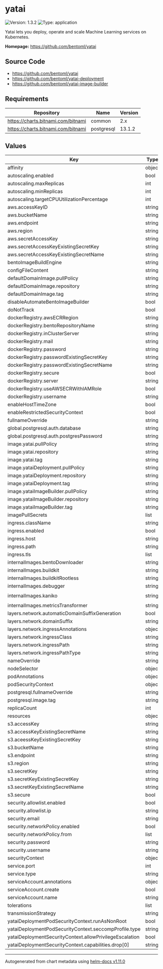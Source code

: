 # yatai

![Version: 1.3.2](https://img.shields.io/badge/Version-1.3.2-informational?style=flat-square) ![Type: application](https://img.shields.io/badge/Type-application-informational?style=flat-square)

Yatai lets you deploy, operate and scale Machine Learning services on Kubernetes.

**Homepage:** <https://github.com/bentoml/yatai>

## Source Code

* <https://github.com/bentoml/yatai>
* <https://github.com/bentoml/yatai-deployment>
* <https://github.com/bentoml/yatai-image-builder>

## Requirements

| Repository | Name | Version |
|------------|------|---------|
| https://charts.bitnami.com/bitnami | common | 2.x |
| https://charts.bitnami.com/bitnami | postgresql | 13.1.2 |

## Values

| Key | Type | Default | Description |
|-----|------|---------|-------------|
| affinity | object | `{}` |  |
| autoscaling.enabled | bool | `false` |  |
| autoscaling.maxReplicas | int | `100` |  |
| autoscaling.minReplicas | int | `1` |  |
| autoscaling.targetCPUUtilizationPercentage | int | `80` |  |
| aws.accessKeyID | string | `""` |  |
| aws.bucketName | string | `""` |  |
| aws.endpoint | string | `""` |  |
| aws.region | string | `""` |  |
| aws.secretAccessKey | string | `""` |  |
| aws.secretAccessKeyExistingSecretKey | string | `""` |  |
| aws.secretAccessKeyExistingSecretName | string | `""` |  |
| bentoImageBuildEngine | string | `"kaniko"` |  |
| configFileContent | string | `nil` |  |
| defaultDomainImage.pullPolicy | string | `"IfNotPresent"` |  |
| defaultDomainImage.repository | string | `"quay.io/bentoml/yatai-default-domain"` |  |
| defaultDomainImage.tag | string | `"0.0.2"` |  |
| disableAutomateBentoImageBuilder | bool | `false` |  |
| doNotTrack | bool | `true` |  |
| dockerRegistry.awsECRRegion | string | `"ap-northeast-3"` |  |
| dockerRegistry.bentoRepositoryName | string | `""` |  |
| dockerRegistry.inClusterServer | string | `""` |  |
| dockerRegistry.mail | string | `""` |  |
| dockerRegistry.password | string | `"d"` |  |
| dockerRegistry.passwordExistingSecretKey | string | `""` |  |
| dockerRegistry.passwordExistingSecretName | string | `""` |  |
| dockerRegistry.secure | bool | `true` |  |
| dockerRegistry.server | string | `"https://index.docker.io/v1/"` |  |
| dockerRegistry.useAWSECRWithIAMRole | bool | `false` |  |
| dockerRegistry.username | string | `""` |  |
| enableHostTimeZone | bool | `false` |  |
| enableRestrictedSecurityContext | bool | `false` |  |
| fullnameOverride | string | `""` |  |
| global.postgresql.auth.database | string | `"yatai"` |  |
| global.postgresql.auth.postgresPassword | string | `"changeme"` |  |
| image.yatai.pullPolicy | string | `"IfNotPresent"` |  |
| image.yatai.repository | string | `"aminehub/yatai"` |  |
| image.yatai.tag | string | `"1.1.3.v2"` |  |
| image.yataiDeployment.pullPolicy | string | `"IfNotPresent"` |  |
| image.yataiDeployment.repository | string | `"quay.io/bentoml/yatai-deployment"` |  |
| image.yataiDeployment.tag | string | `"1.1.3"` |  |
| image.yataiImageBuilder.pullPolicy | string | `"IfNotPresent"` |  |
| image.yataiImageBuilder.repository | string | `"aminehub/yatai-image-builder"` |  |
| image.yataiImageBuilder.tag | string | `"1.1.3.1"` |  |
| imagePullSecrets | list | `[]` |  |
| ingress.className | string | `""` |  |
| ingress.enabled | bool | `true` |  |
| ingress.host | string | `"example.chart.io"` |  |
| ingress.path | string | `"/"` |  |
| ingress.tls | list | `[]` |  |
| internalImages.bentoDownloader | string | `"quay.io/bentoml/bento-downloader:0.0.1"` |  |
| internalImages.buildkit | string | `"quay.io/bentoml/buildkit:master"` |  |
| internalImages.buildkitRootless | string | `"quay.io/bentoml/buildkit:master-rootless"` |  |
| internalImages.debugger | string | `"quay.io/bentoml/bento-debugger:0.0.7"` |  |
| internalImages.kaniko | string | `"gcr.io/kaniko-project/executor@sha256:23ae6ccaba2b0f599966dbc5ecf38aa4404f4cd799add224167eaf285696551a"` |  |
| internalImages.metricsTransformer | string | `"quay.io/bentoml/yatai-bento-metrics-transformer:0.0.3"` |  |
| layers.network.automaticDomainSuffixGeneration | bool | `false` |  |
| layers.network.domainSuffix | string | `""` |  |
| layers.network.ingressAnnotations | object | `{}` |  |
| layers.network.ingressClass | string | `"nginx"` |  |
| layers.network.ingressPath | string | `"/"` |  |
| layers.network.ingressPathType | string | `"ImplementationSpecific"` |  |
| nameOverride | string | `""` |  |
| nodeSelector | object | `{}` |  |
| podAnnotations | object | `{}` |  |
| podSecurityContext | object | `{}` |  |
| postgresql.fullnameOverride | string | `"yatai-postgresql"` |  |
| postgresql.image.tag | string | `"12"` |  |
| replicaCount | int | `1` |  |
| resources | object | `{}` |  |
| s3.accessKey | string | `""` |  |
| s3.accessKeyExistingSecretName | string | `""` |  |
| s3.aceessKeyExistingSecretKey | string | `"access_key"` |  |
| s3.bucketName | string | `""` |  |
| s3.endpoint | string | `""` |  |
| s3.region | string | `""` |  |
| s3.secretKey | string | `""` |  |
| s3.secretKeyExistingSecretKey | string | `"secret_key"` |  |
| s3.secretKeyExistingSecretName | string | `""` |  |
| s3.secure | bool | `true` |  |
| security.allowlist.enabled | bool | `true` |  |
| security.allowlist.ip | string | `"0.0.0.0/0"` |  |
| security.email | string | `""` |  |
| security.networkPolicy.enabled | bool | `true` |  |
| security.networkPolicy.from | list | `[]` |  |
| security.password | string | `""` |  |
| security.username | string | `""` |  |
| securityContext | object | `{}` |  |
| service.port | int | `80` |  |
| service.type | string | `"ClusterIP"` |  |
| serviceAccount.annotations | object | `{}` |  |
| serviceAccount.create | bool | `true` |  |
| serviceAccount.name | string | `""` |  |
| tolerations | list | `[]` |  |
| transmissionStrategy | string | `"proxy"` |  |
| yataiDeploymentPodSecurityContext.runAsNonRoot | bool | `true` |  |
| yataiDeploymentPodSecurityContext.seccompProfile.type | string | `"RuntimeDefault"` |  |
| yataiDeploymentSecurityContext.allowPrivilegeEscalation | bool | `false` |  |
| yataiDeploymentSecurityContext.capabilities.drop[0] | string | `"ALL"` |  |

----------------------------------------------
Autogenerated from chart metadata using [helm-docs v1.11.0](https://github.com/norwoodj/helm-docs/releases/v1.11.0)
